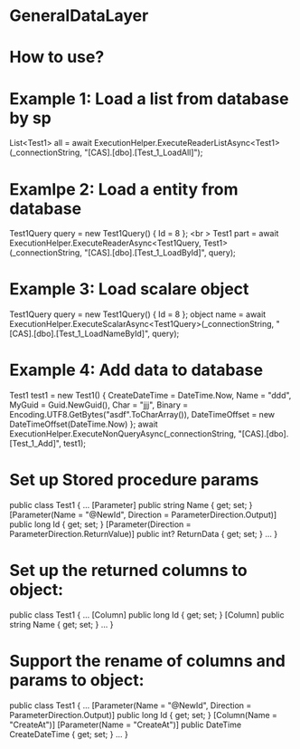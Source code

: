 # GeneralDataLayer
# How to use?
# Example 1: Load a list from database by sp
  List\<Test1\> all = await ExecutionHelper.ExecuteReaderListAsync\<Test1\>(_connectionString, "[CAS].[dbo].[Test_1_LoadAll]");

# Examlpe 2: Load a entity from database
  Test1Query query = new Test1Query()
  {
      Id = 8
  };
  <br \>
  Test1 part = await ExecutionHelper.ExecuteReaderAsync\<Test1Query, Test1\>(_connectionString, "[CAS].[dbo].[Test_1_LoadById]", query);

# Example 3: Load scalare object
  Test1Query query = new Test1Query()
  {
      Id = 8
  };
  object name = await ExecutionHelper.ExecuteScalarAsync\<Test1Query\>(_connectionString, "[CAS].[dbo].[Test_1_LoadNameById]", query);
  
# Example 4: Add data to database
  Test1 test1 = new Test1()
  {
      CreateDateTime = DateTime.Now,
      Name = "ddd",
      MyGuid = Guid.NewGuid(),
      Char = "jjj",
      Binary = Encoding.UTF8.GetBytes("asdf".ToCharArray()),
      DateTimeOffset = new DateTimeOffset(DateTime.Now)
  };
  await ExecutionHelper.ExecuteNonQueryAsync(_connectionString, "[CAS].[dbo].[Test_1_Add]", test1);
  
# Set up Stored procedure params
public class Test1
{
    ...
    [Parameter]
    public string Name { get; set; }
    [Parameter(Name = "@NewId", Direction = ParameterDirection.Output)]
    public long Id { get; set; }
    [Parameter(Direction = ParameterDirection.ReturnValue)]
    public int? ReturnData { get; set; }
    ...
}

# Set up the returned columns to object:
public class Test1
{
    ...
    [Column]
    public long Id { get; set; }
    [Column]
    public string Name { get; set; }
    ...
}

# Support the rename of columns and params to object:
public class Test1
{
    ...
    [Parameter(Name = "@NewId", Direction = ParameterDirection.Output)]
    public long Id { get; set; }
    [Column(Name = "CreateAt")]
    [Parameter(Name = "CreateAt")]
    public DateTime CreateDateTime { get; set; }
    ...
}
